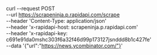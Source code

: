 curl --request POST \
	--url https://scrapeninja.p.rapidapi.com/scrape \
	--header 'Content-Type: application/json' \
	--header 'x-rapidapi-host: scrapeninja.p.rapidapi.com' \
	--header 'x-rapidapi-key: c691e91da0mshc303f6a32f46d99p173127jsnddd8b1c427fe' \
	--data '{"url":"https://news.ycombinator.com/"}'


    